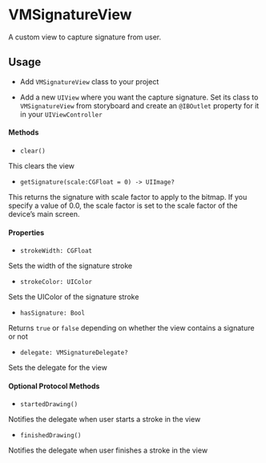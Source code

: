 # VMSignatureView
A custom view to capture signature from user.

## Usage

* Add `VMSignatureView` class to your project

* Add a new `UIView` where you want the capture signature. Set its class to `VMSignatureView` from storyboard and create an `@IBOutlet` property for it in your `UIViewController`

#### Methods

* `clear()`

This clears the view

* `getSignature(scale:CGFloat = 0) -> UIImage?`

This returns the signature with scale factor to apply to the bitmap. If you specify a value of 0.0, the scale factor is set to the scale factor of the device’s main screen.

#### Properties

* `strokeWidth: CGFloat`

Sets the width of the signature stroke

* `strokeColor: UIColor`

Sets the UIColor of the signature stroke

* `hasSignature: Bool`

Returns `true` or `false` depending on whether the view contains a signature or not

* `delegate: VMSignatureDelegate?`

Sets the delegate for the view

#### Optional Protocol Methods

* `startedDrawing()`

Notifies the delegate when user starts a stroke in the view

* `finishedDrawing()`

Notifies the delegate when user finishes a stroke in the view
